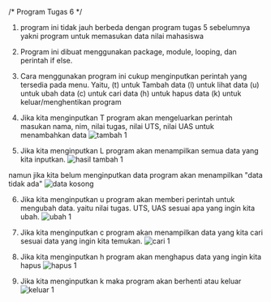 /* Program Tugas 6 */

1. program ini tidak jauh berbeda dengan program tugas 5 sebelumnya yakni program untuk memasukan data nilai mahasiswa 
2. Program ini dibuat menggunakan package, module, looping, dan perintah if else.
3. Cara menggunakan program ini cukup menginputkan perintah yang tersedia pada menu. Yaitu, (t) untuk Tambah data (l) untuk lihat data (u) untuk ubah data (c) untuk cari data (h) untuk hapus data (k) untuk keluar/menghentikan program
4. Jika kita menginputkan T program akan mengeluarkan perintah masukan nama, nim, nilai tugas, nilai UTS, nilai UAS untuk menambahkan data
![tambah 1](https://user-images.githubusercontent.com/57046596/72215008-b2f78880-353f-11ea-9ac1-c6b90edcf7b8.png)

5. Jika kita menginputkan L program akan menampilkan semua data yang kita inputkan.
![hasil tambah 1](https://user-images.githubusercontent.com/57046596/72215056-7d9f6a80-3540-11ea-8676-3ee4cb9baf2f.png)

 namun jika kita belum menginputkan data program akan menampilkan "data tidak ada"
![data kosong](https://user-images.githubusercontent.com/57046596/72215027-15e91f80-3540-11ea-938b-50d3dd44a7d1.png)

6. Jika kita menginputkan u program akan memberi perintah untuk mengubah data. yaitu nilai tugas. UTS, UAS sesuai apa yang ingin kita ubah.
![ubah 1](https://user-images.githubusercontent.com/57046596/72215068-acb5dc00-3540-11ea-83c0-fa08fb7c75c5.png)

7. Jika kita menginputkan c program akan menampilkan data yang kita cari sesuai data yang ingin kita temukan.
![cari 1](https://user-images.githubusercontent.com/57046596/72215100-382f6d00-3541-11ea-8364-1f905de8747f.png)

8. Jika kita menginputkan h program akan menghapus data yang ingin kita hapus
![hapus 1](https://user-images.githubusercontent.com/57046596/72215117-5eeda380-3541-11ea-8225-3699d631a759.png)

9. Jika kita menginputkan k maka program akan berhenti atau keluar
![keluar 1](https://user-images.githubusercontent.com/57046596/72215141-a116e500-3541-11ea-8189-7d4952a464c7.png)



